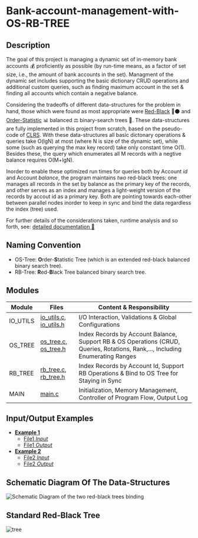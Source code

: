 # Bank-account-management-with-OS-RB-TREE

## Description
The goal of this project is managing a dynamic set of in-memory bank accounts :moneybag: proficiently as possible
(by run-time means, as a factor of set size, i.e., the amount of bank accounts in the set).
Managment of the dynamic set includes supporting the basic dictionary CRUD operations and additional custom queries, 
such as finding maximum account in the set & finding all accounts which contain a negative balance. 

Considering the tradeoffs of different data-structures for the problem in hand, 
those which were found as most appropriate were [Red-Black](https://en.wikipedia.org/wiki/Red-black_tree) :red_circle::black_circle: and [Order-Statistic](https://en.wikipedia.org/wiki/Order_statistic_tree) :bar_chart: balanced :balance_scale: binary-search trees :palm_tree:.
These data-structures are fully implemented in this project from scratch, based on the pseudo-code of [CLRS](https://en.wikipedia.org/wiki/Introduction_to_Algorithms). 
With these data-structures all basic dictonary operations & queries take O(lgN) at most (where N is size of the dynamic set), 
while some (such as querying the max key record) take only constant time O(1). 
Besides these, the query which enumerates all M records with a negtive balance requires O(M+lgN). 

Inorder to enable these optimized run times for queries both by Account *id* and Account *balance*,
the program maintains _two_ red-black trees: one manages all records in the set by balance as the primary key of the records, 
and other serves as an index and manages a light-weight version of the records by accout id as a primary key. 
Both are pointing towards each-other between parallel nodes inorder to keep in sync and bind the data regardless the index (tree) used. 

For further details of the considerations taken, runtime analysis and so forth, see: [detailed documentation :bookmark_tabs:](DetaildDocumentation/%D7%9E%D7%9E%D7%9F%2018%20-%202016%D7%90.pdf)

## Naming Convention 
* OS-Tree: **O**rder-**S**tatistic Tree (which is an extended red-black balanced binary search tree). 
* RB-Tree: **R**ed-**B**lack Tree balanced binary search tree.

## Modules 
| Module         | Files                                                | Content & Responsibility                                                                                                       |
|----------------|------------------------------------------------------|--------------------------------------------------------------------------------------------------------------------------------|
| IO_UTILS       | [io_utils.c](io_utils.c), [io_utils.h](io_utils.h)   | I/O Interaction, Validations & Global Configurations                                                                           |
| OS_TREE        | [os_tree.c](os_tree.c), [os_tree.h](os_tree.h)       | Index Records by Account Balance, Support RB & OS Operations (CRUD, Queries, Rotations, Rank,..., Including Enumerating Ranges | 
| RB_TREE        | [rb_tree.c](rb_tree.c), [rb_tree.h](rb_tree.h)       | Index Records by Account Id, Support RB Operations & Bind to OS Tree for Staying in Sync                                       |                       
| MAIN           | [main.c](main.c)                                     | Initialization, Memory Management, Controller of Program Flow, Output Log                                                      |

## Input/Output Examples 
- **[Example 1](IOExamples/Example1)**
    - [File1 *Input*](IOExamples/Example1/chanan_example.txt)
    - [File1 *Output*](IOExamples/Example1/chanan_example.txt_Sun%20Mar%2013_output.txt) 
- **[Example 2](IOExamples/Example2)**
    - [File2 *Input*](IOExamples/Example2/maman_example.txt)
    - [File2 *Output*](IOExamples/Example2/maman_example.txt_Sun%20Mar%2013_output.txt) 
    
## Schematic Diagram Of The Data-Structures
![Schematic Diagram of the two red-black trees binding](DetaildDocmentation/tree-binding-schematic-diagram.png)

## Standard Red-Black Tree
![tree](https://walkccc.github.io/CLRS/img/13.1-1-2.png)
